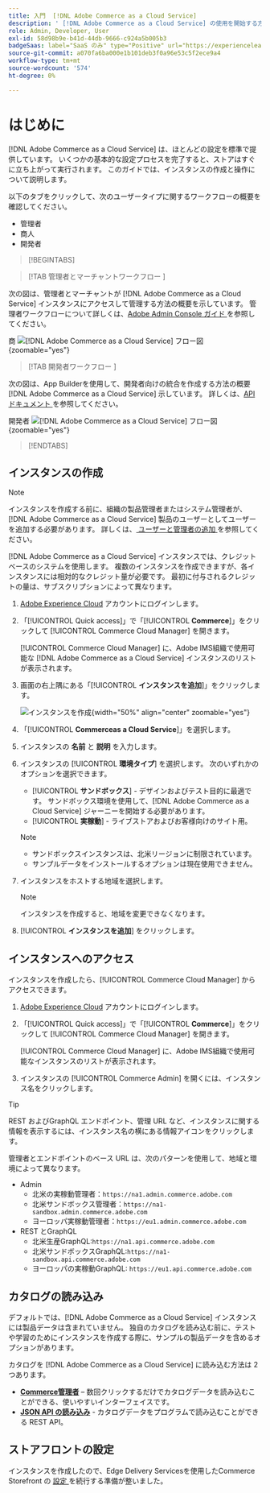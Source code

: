 ```yaml
---
title: 入門  [!DNL Adobe Commerce as a Cloud Service]
description: ' [!DNL Adobe Commerce as a Cloud Service] の使用を開始する方法について説明します。'
role: Admin, Developer, User
exl-id: 58d98b9e-b41d-44db-9666-c924a5b005b3
badgeSaas: label="SaaS のみ" type="Positive" url="https://experienceleague.adobe.com/en/docs/commerce/user-guides/product-solutions" tooltip="Adobe Commerce as a Cloud ServiceおよびAdobe Commerce Optimizer プロジェクトにのみ適用されます（Adobeで管理される SaaS インフラストラクチャ）。"
source-git-commit: a070fa6ba000e1b101deb3f0a96e53c5f2ece9a4
workflow-type: tm+mt
source-wordcount: '574'
ht-degree: 0%

---
```


# はじめに

[!DNL Adobe Commerce as a Cloud Service] は、ほとんどの設定を標準で提供しています。 いくつかの基本的な設定プロセスを完了すると、ストアはすぐに立ち上がって実行されます。 このガイドでは、インスタンスの作成と操作について説明します。

以下のタブをクリックして、次のユーザータイプに関するワークフローの概要を確認してください。

* 管理者
* 商人
* 開発者

>[!BEGINTABS]

>[!TAB  管理者とマーチャントワークフロー ]

次の図は、管理者とマーチャントが [!DNL Adobe Commerce as a Cloud Service] インスタンスにアクセスして管理する方法の概要を示しています。 管理者ワークフローについて詳しくは、[Adobe Admin Console ガイド ](https://helpx.adobe.com/enterprise/admin-guide.html) を参照してください。

商 ![[!DNL Adobe Commerce as a Cloud Service] フロー図 ](./assets/merchant-flow.svg){zoomable="yes"}

>[!TAB  開発者ワークフロー ]

次の図は、App Builderを使用して、開発者向けの統合を作成する方法の概要 [!DNL Adobe Commerce as a Cloud Service] 示しています。 詳しくは、[API ドキュメント ](https://developer.adobe.com/commerce/webapi/rest/) を参照してください。

開発者 ![[!DNL Adobe Commerce as a Cloud Service] フロー図 ](./assets/developer-flow.svg){zoomable="yes"}

>[!ENDTABS]

## インスタンスの作成

>[!NOTE]
>
>インスタンスを作成する前に、組織の製品管理者またはシステム管理者が、[!DNL Adobe Commerce as a Cloud Service] 製品のユーザーとしてユーザーを追加する必要があります。 詳しくは、[ ユーザーと管理者の追加 ](./user-management.md#add-users-and-admins) を参照してください。

[!DNL Adobe Commerce as a Cloud Service] インスタンスでは、クレジットベースのシステムを使用します。 複数のインスタンスを作成できますが、各インスタンスには相対的なクレジット量が必要です。 最初に付与されるクレジットの量は、サブスクリプションによって異なります。

1. [Adobe Experience Cloud](https://experience.adobe.com/) アカウントにログインします。

1. 「[!UICONTROL Quick access]」で「[!UICONTROL **Commerce**]」をクリックして [!UICONTROL Commerce Cloud Manager] を開きます。

   [!UICONTROL Commerce Cloud Manager] に、Adobe IMS組織で使用可能な [!DNL Adobe Commerce as a Cloud Service] インスタンスのリストが表示されます。

1. 画面の右上隅にある「[!UICONTROL **インスタンスを追加**]」をクリックします。

   ![ インスタンスを作成 ](./assets/create-instance.png){width="50%" align="center" zoomable="yes"}

1. 「[!UICONTROL **Commerceas a Cloud Service**]」を選択します。

1. インスタンスの **名前** と **説明** を入力します。

1. インスタンスの [!UICONTROL **環境タイプ**] を選択します。 次のいずれかのオプションを選択できます。

   * [!UICONTROL **サンドボックス**] - デザインおよびテスト目的に最適です。 サンドボックス環境を使用して、[!DNL Adobe Commerce as a Cloud Service] ジャーニーを開始する必要があります。
   * [!UICONTROL **実稼動**] - ライブストアおよびお客様向けのサイト用。

   >[!NOTE]
   >
   >* サンドボックスインスタンスは、北米リージョンに制限されています。
   >* サンプルデータをインストールするオプションは現在使用できません。

1. インスタンスをホストする地域を選択します。

   >[!NOTE]
   >
   >インスタンスを作成すると、地域を変更できなくなります。

1. [!UICONTROL **インスタンスを追加**] をクリックします。

## インスタンスへのアクセス

インスタンスを作成したら、[!UICONTROL Commerce Cloud Manager] からアクセスできます。

1. [Adobe Experience Cloud](https://experience.adobe.com/) アカウントにログインします。

1. 「[!UICONTROL Quick access]」で「[!UICONTROL **Commerce**]」をクリックして [!UICONTROL Commerce Cloud Manager] を開きます。

   [!UICONTROL Commerce Cloud Manager] に、Adobe IMS組織で使用可能なインスタンスのリストが表示されます。

1. インスタンスの [!UICONTROL Commerce Admin] を開くには、インスタンス名をクリックします。

>[!TIP]
>
>REST およびGraphQL エンドポイント、管理 URL など、インスタンスに関する情報を表示するには、インスタンス名の横にある情報アイコンをクリックします。

管理者とエンドポイントのベース URL は、次のパターンを使用して、地域と環境によって異なります。

* Admin
   * 北米の実稼動管理者：`https://na1.admin.commerce.adobe.com`
   * 北米サンドボックス管理者：`https://na1-sandbox.admin.commerce.adobe.com`
   * ヨーロッパ実稼動管理者：`https://eu1.admin.commerce.adobe.com`
* REST とGraphQL
   * 北米生産GraphQL:`https://na1.api.commerce.adobe.com`
   * 北米サンドボックスGraphQL:`https://na1-sandbox.api.commerce.adobe.com`
   * ヨーロッパの実稼動GraphQL: `https://eu1.api.commerce.adobe.com`

## カタログの読み込み

デフォルトでは、[!DNL Adobe Commerce as a Cloud Service] インスタンスには製品データは含まれていません。 独自のカタログを読み込む前に、テストや学習のためにインスタンスを作成する際に、サンプルの製品データを含めるオプションがあります。

カタログを [!DNL Adobe Commerce as a Cloud Service] に読み込む方法は 2 つあります。

* [**Commerce管理者**](https://experienceleague.adobe.com/en/docs/commerce-admin/systems/data-transfer/import/data-import) – 数回クリックするだけでカタログデータを読み込むことができる、使いやすいインターフェイスです。
* [**JSON API の読み込み**](https://developer.adobe.com/commerce/webapi/rest/modules/import/#import-json-api) - カタログデータをプログラムで読み込むことができる REST API。

<!-- TODO

- Add guidance about how to choose which method to use
- Add guidance for new vs existing customers (cross-reference OR and _include file for migration content)

-->

## ストアフロントの設定

インスタンスを作成したので、Edge Delivery Servicesを使用したCommerce Storefront の [ 設定 ](storefront.md) を続行する準備が整いました。
